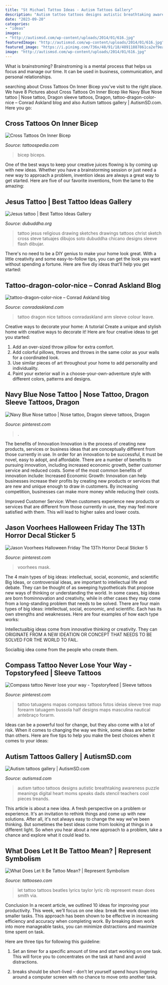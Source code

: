 ```yaml
---
title: "St Michael Tattoo Ideas - Autism Tattoos Gallery"
description: "Autism tattoo tattoos designs autistic breathtaking awareness puzzle meanings digital heart moms speaks dads stencil teachers cool pieces treands"
date: "2023-09-20"
categories:
- "ideas"
images:
- "http://autismsd.com/wp-content/uploads/2014/01/616.jpg"
featuredImage: "http://autismsd.com/wp-content/uploads/2014/01/616.jpg"
featured_image: "https://i.pinimg.com/736x/48/91/18/48911887861ca2ef9eab2a96bfcc5605.jpg"
image: "http://autismsd.com/wp-content/uploads/2014/01/616.jpg"
---
```



What is brainstroming? Brainstroming is a mental process that helps us focus and manage our time. It can be used in business, communication, and personal relationships.

	

		
searching about Cross Tattoos On Inner Bicep you've visit to the right place. We have 8 Pictures about Cross Tattoos On Inner Bicep like Navy Blue Nose tattoo | Nose tattoo, Dragon sleeve tattoos, Dragon, tattoo-dragon-color-nice – Conrad Askland blog and also Autism tattoos gallery | AutismSD.com. Here you go:
		
    
## Cross Tattoos On Inner Bicep

<img loading=lazy src="http://tattoospedia.com/wp-content/uploads/2016/02/1454954386_full.jpeg" onerror="this.onerror=null;this.src='https://tse4.mm.bing.net/th?id=OIP.VGPFySfTmWC_2KAyJ4tLsQHaJ4&amp;pid=15.1';" alt="Cross Tattoos On Inner Bicep">

_Source: tattoospedia.com_

>bicep biceps. 

	

One of the best ways to keep your creative juices flowing is by coming up with new ideas. Whether you have a brainstorming session or just need a new way to approach a problem, invention ideas are always a great way to get started. Here are five of our favorite inventions, from the lame to the amazing: 

    
## Jesus Tattoo | Best Tattoo Ideas Gallery

<img loading=lazy src="http://www.dubuddha.org/wp-content/uploads/2015/01/047img.jpg" onerror="this.onerror=null;this.src='https://tse4.mm.bing.net/th?id=OIP.dzwvlbX0wh3QjiSeJGvNRwHaKW&amp;pid=15.1';" alt="Jesus tattoo | Best Tattoo Ideas Gallery">

_Source: dubuddha.org_

>tattoo jesus religious drawing sketches drawings tattoos christ sketch cross steve tatuajes dibujos soto dubuddha chicano designs sleeve flash dibujar. 

	

There's no need to be a DIY genius to make your home look great. With a little creativity and some easy-to-follow tips, you can get the look you want without spending a fortune. Here are five diy ideas that'll help you get started:  

    
## Tattoo-dragon-color-nice – Conrad Askland Blog

<img loading=lazy src="http://www.conradaskland.com/blog/wp-content/uploads/2009/08/tattoo-dragon-color-nice.jpg" onerror="this.onerror=null;this.src='https://tse3.mm.bing.net/th?id=OIP.jUWxQnEuGx9AJ0WYEcvKxQHaJ4&amp;pid=15.1';" alt="tattoo-dragon-color-nice – Conrad Askland blog">

_Source: conradaskland.com_

>tattoo dragon nice tattoos conradaskland arm sleeve colour leave. 

	

Creative ways to decorate your home: A tutorial
Create a unique and stylish home with creative ways to decorate it! Here are four creative ideas to get you started: 
1. Add an over-sized throw pillow for extra comfort.
2. Add colorful pillows, throws and throws in the same color as your walls for a coordinated look. 
3. Use similar pieces of art throughout your home to add personality and individuality. 
4. Paint your exterior wall in a choose-your-own-adventure style with different colors, patterns and designs.

    
## Navy Blue Nose Tattoo | Nose Tattoo, Dragon Sleeve Tattoos, Dragon

<img loading=lazy src="https://i.pinimg.com/736x/6d/97/ac/6d97ac8c418e7ff318101fcfcab99e8c.jpg" onerror="this.onerror=null;this.src='https://tse4.mm.bing.net/th?id=OIP.nV43loK1EByMVvfwK0smvgHaJ3&amp;pid=15.1';" alt="Navy Blue Nose tattoo | Nose tattoo, Dragon sleeve tattoos, Dragon">

_Source: pinterest.com_

>. 

	

The benefits of Innovation
Innovation is the process of creating new products, services or business ideas that are conceptually different from those currently in use. In order for an innovation to be successful, it must be novel, easy to adopt, and affordable. There are a number of benefits to pursuing innovation, including increased economic growth, better customer service and reduced costs. Some of the most common benefits of innovation include: 
Increased Economic Growth: Innovation can help businesses increase their profits by creating new products or services that are new and unique enough to draw in customers. By increasing competition, businesses can make more money while reducing their costs.

Improved Customer Service: When customers experience new products or services that are different from those currently in use, they may feel more satisfied with them. This will lead to higher sales and lower costs.

    
## Jason Voorhees Halloween Friday The 13Th Horror Decal Sticker 5

<img loading=lazy src="https://i.pinimg.com/736x/48/91/18/48911887861ca2ef9eab2a96bfcc5605.jpg" onerror="this.onerror=null;this.src='https://tse3.mm.bing.net/th?id=OIP.zo08mjo64BwmfpgdIBM24QHaJ3&amp;pid=15.1';" alt="Jason Voorhees Halloween Friday The 13Th Horror Decal Sticker 5">

_Source: pinterest.com_

>voorhees mask. 

	

The 4 main types of big ideas: intellectual, social, economic, and scientific
Big Ideas, or controversial ideas, are important to intellectual life and debate. They can be thought of as sweeping hypotheticals that propose new ways of thinking or understanding the world. In some cases, big ideas are born frominnovation and creativity, while in other cases they may come from a long-standing problem that needs to be solved.
There are four main types of big ideas: intellectual, social, economic, and scientific. Each has its own strengths and weaknesses. Here are four examples of how each type works:

 Intellectualbig ideas come from innovative thinking or creativity. They can ORIGINATE FROM A NEW IDEATION OR CONCEPT THAT NEEDS TO BE SOLVED FOR THE WORLD TO FAIL. 

Socialbig idea come from the people who create them.

    
## Compass Tattoo Never Lose Your Way - Topstoryfeed | Sleeve Tattoos

<img loading=lazy src="https://i.pinimg.com/736x/17/6f/7a/176f7a425ea663b6d99312cbb694dd07.jpg" onerror="this.onerror=null;this.src='https://tse2.mm.bing.net/th?id=OIP.v6tRTQIXGzXtD0MuqmEerwHaLy&amp;pid=15.1';" alt="Compass tattoo Never lose your way - Topstoryfeed | Sleeve tattoos">

_Source: pinterest.com_

>tattoo tatuagens mapas compass tattoos fotos ideias sleeve tree map forearm tatuagem bussola half designs maps masculina nautical antebraço forarm. 

	

Ideas can be a powerful tool for change, but they also come with a lot of risk. When it comes to changing the way we think, some ideas are better than others. Here are five tips to help you make the best choices when it comes to your ideas: 

    
## Autism Tattoos Gallery | AutismSD.com

<img loading=lazy src="http://autismsd.com/wp-content/uploads/2014/01/616.jpg" onerror="this.onerror=null;this.src='https://tse1.mm.bing.net/th?id=OIP.7lzY_1rPLkU1Llmv4L_WOgHaJv&amp;pid=15.1';" alt="Autism tattoos gallery | AutismSD.com">

_Source: autismsd.com_

>autism tattoo tattoos designs autistic breathtaking awareness puzzle meanings digital heart moms speaks dads stencil teachers cool pieces treands. 

	

This article is about a new idea. A fresh perspective on a problem or experience. It's an invitation to rethink things and come up with new solutions. After all, it's not always easy to change the way we've been thinking. But sometimes the best ideas come from looking at things in a different light. So when you hear about a new approach to a problem, take a chance and explore what it could lead to.

    
## What Does Let It Be Tattoo Mean? | Represent Symbolism

<img loading=lazy src="https://www.tattooseo.com/wp-content/uploads/2018/01/Let-It-Be-Tattoo-21.jpg" onerror="this.onerror=null;this.src='https://tse3.mm.bing.net/th?id=OIP.dCn4ENvji32PFHjvaX0LFwAAAA&amp;pid=15.1';" alt="What Does Let It Be Tattoo Mean? | Represent Symbolism">

_Source: tattooseo.com_

>let tattoo tattoos beatles lyrics taylor lyric rib represent mean does smith via. 

	

Conclusion
In a recent article, we outlined 10 ideas for improving your productivity. This week, we’ll focus on one idea: break the work down into smaller tasks.
This approach has been shown to be effective in increasing efficiency and accuracy when completing work. By breaking down work into more manageable tasks, you can minimize distractions and maximize time spent on task.

Here are three tips for following this guideline:

1) Set an timer for a specific amount of time and start working on one task. This will force you to concentrates on the task at hand and avoid distractions.

2) breaks should be short-lived – don’t let yourself spend hours lingering around a computer screen with no chance to move onto another task.

